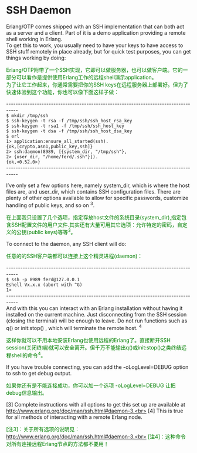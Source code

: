 # SSH Daemon
Erlang/OTP comes shipped with an SSH implementation that can both act as a server and a client. Part of it is a demo application providing a remote shell working in Erlang.<br>
To get this to work, you usually need to have your keys to have access to SSH stuff remotely in place already, but for quick test purposes, you can get things working by doing:<br>
<p></p> <font color="green">
Erlang/OTP附带了一个SSH实现，它即可以做服务器，也可以做客户端。它的一部分可以看作是提供使用Erlang工作的远程shell演示application。<br>
为了让它工作起来，你通常需要把你的SSH keys在远程服务器上部署好。但为了快速体验到这个功能，你也可以像下面这样子做：
</font> <p></p>

-----------------------------------------------------------------------------------<br>
`$ mkdir /tmp/ssh`<br>
`$ ssh-keygen -t rsa -f /tmp/ssh/ssh_host_rsa_key`<br>
`$ ssh-keygen -t rsa1 -f /tmp/ssh/ssh_host_key`<br>
`$ ssh-keygen -t dsa -f /tmp/ssh/ssh_host_dsa_key`<br>
`$ erl`<br>
`1> application:ensure_all_started(ssh).`<br>
`{ok,[crypto,asn1,public_key,ssh]}`<br>
`2> ssh:daemon(8989, [{system_dir, "/tmp/ssh"},`<br>
`2> {user_dir, "/home/ferd/.ssh"}]).`<br>
`{ok,<0.52.0>}`<br>
-----------------------------------------------------------------------------------<br>
<p></p>
I’ve only set a few options here, namely system_dir, which is where the host files are, and user_dir, which contains SSH configuration files. There are plenty of other options available to allow for specific passwords, customize handling of public keys, and so on <sup>3</sup>.
<p></p> <font color="green">

在上面我只设置了几个选项，指定存放host文件的系统目录(system_dir),指定包含SSH配置文件的用户文件.其实还有大量可用其它选项：允许特定的密码，自定义的公钥(public keys)等等<sup>3</sup>。
</font> <p></p>
To connect to the daemon, any SSH client will do:
<p></p> <font color="green">
任意的的SSH客户端都可以连接上这个精灵进程(daemon)：
</font> <p></p>

-----------------------------------------------------------------------------------<br>
`$ ssh -p 8989 ferd@127.0.0.1`<br>
`Eshell Vx.x.x (abort with ^G)`<br>
`1>`<br>
-----------------------------------------------------------------------------------<br>
And with this you can interact with an Erlang installation without having it installed on the current machine. Just disconnecting from the SSH session (closing the terminal) will be enough to leave. Do not run functions such as q() or init:stop() , which will terminate the remote host. <sup>4</sup>
<p></p> <font color="green">
这样你就可以不用本地安装Erlang也使用远程的Erlang了。直接断开SSH session(关闭终端)就可以安全离开。但千万不能输出q()或init:stop()之类终结远程shell的命令<sup>4</sup>。
</font> <p></p>

If you have trouble connecting, you can add the -oLogLevel=DEBUG option to ssh to get debug output.
<p></p> <font color="green">
如果你还有是不能连接成功，你可以加一个选项 -oLogLevel=DEBUG 让把debug信息输出。
</font> <p></p>

[3] Complete instructions with all options to get this set up are available at
http://www.erlang.org/doc/man/ssh.html#daemon-3.<br>
[4] This is true for all methods of interacting with a remote Erlang node.
<p></p> <font color="green">

[注3]：关于所有选项的说明见：http://www.erlang.org/doc/man/ssh.html#daemon-3.<br>
[注4]：这种命令对所有连接远程Erlang节点的方法都不要用！
</font> <p></p>

